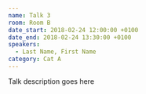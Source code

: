 ```yaml
---
name: Talk 3
room: Room B
date_start: 2018-02-24 12:00:00 +0100
date_end: 2018-02-24 13:30:00 +0100
speakers:
  - Last Name, First Name
category: Cat A
---
```


Talk description goes here